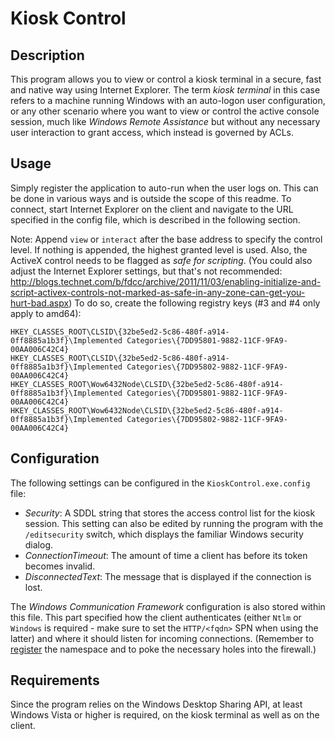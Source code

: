 Kiosk Control
=============


Description
-----------
This program allows you to view or control a kiosk terminal in a secure, fast
and native way using Internet Explorer.
The term *kiosk terminal* in this case refers to a machine running Windows with
an auto-logon user configuration, or any other scenario where you want to view
or control the active console session, much like *Windows Remote Assistance*
but without any necessary user interaction to grant access, which instead is
governed by ACLs.

Usage
-----
Simply register the application to auto-run when the user logs on. This can be
done in various ways and is outside the scope of this readme.
To connect, start Internet Explorer on the client and navigate to the URL
specified in the config file, which is described in the following section.

Note: Append `view` or `interact` after the base address to specify the control
level. If nothing is appended, the highest granted level is used.
Also, the ActiveX control needs to be flagged as *safe for scripting*. (You
could also adjust the Internet Explorer settings, but that's not recommended:
http://blogs.technet.com/b/fdcc/archive/2011/11/03/enabling-initialize-and-script-activex-controls-not-marked-as-safe-in-any-zone-can-get-you-hurt-bad.aspx)
To do so, create the following registry keys (#3 and #4 only apply to amd64):

    HKEY_CLASSES_ROOT\CLSID\{32be5ed2-5c86-480f-a914-0ff8885a1b3f}\Implemented Categories\{7DD95801-9882-11CF-9FA9-00AA006C42C4}
	HKEY_CLASSES_ROOT\CLSID\{32be5ed2-5c86-480f-a914-0ff8885a1b3f}\Implemented Categories\{7DD95802-9882-11CF-9FA9-00AA006C42C4}
	HKEY_CLASSES_ROOT\Wow6432Node\CLSID\{32be5ed2-5c86-480f-a914-0ff8885a1b3f}\Implemented Categories\{7DD95801-9882-11CF-9FA9-00AA006C42C4}
	HKEY_CLASSES_ROOT\Wow6432Node\CLSID\{32be5ed2-5c86-480f-a914-0ff8885a1b3f}\Implemented Categories\{7DD95802-9882-11CF-9FA9-00AA006C42C4}

Configuration
-------------
The following settings can be configured in the `KioskControl.exe.config` file:
- *Security*: A SDDL string that stores the access control list for the kiosk
  session. This setting can also be edited by running the program with the
  `/editsecurity` switch, which displays the familiar Windows security dialog.
- *ConnectionTimeout*: The amount of time a client has before its token becomes
  invalid.
- *DisconnectedText*: The message that is displayed if the connection is lost.

The *Windows Communication Framework* configuration is also stored within this
file. This part specified how the client authenticates (either `Ntlm` or
`Windows` is required - make sure to set the `HTTP/<fqdn>` SPN when using the
latter) and where it should listen for incoming connections. (Remember to
[register](http://msdn.microsoft.com/en-us/library/ms733768(v=vs.90).aspx) the
namespace and to poke the necessary holes into the firewall.)

Requirements
------------
Since the program relies on the Windows Desktop Sharing API, at least Windows
Vista or higher is required, on the kiosk terminal as well as on the client.
